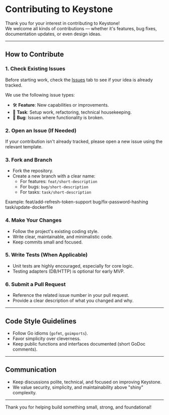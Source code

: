 # Contributing to Keystone

Thank you for your interest in contributing to Keystone!  
We welcome all kinds of contributions — whether it's features, bug fixes, documentation updates, or even design ideas.

---

## How to Contribute

### 1. Check Existing Issues

Before starting work, check the [Issues](../../issues) tab to see if your idea is already tracked.

We use the following issue types:

- 🛠️ **Feature**: New capabilities or improvements.
- 🧹 **Task**: Setup work, refactoring, technical housekeeping.
- 🐞 **Bug**: Issues where functionality is broken.

### 2. Open an Issue (If Needed)

If your contribution isn't already tracked, please open a new issue using the relevant template.

### 3. Fork and Branch

- Fork the repository.
- Create a new branch with a clear name:
  - For features: `feat/short-description`
  - For bugs: `bug/short-description`
  - For tasks: `task/short-description`

Example:
feat/add-refresh-token-support
bug/fix-password-hashing
task/update-dockerfile

### 4. Make Your Changes

- Follow the project's existing coding style.
- Write clear, maintainable, and minimalistic code.
- Keep commits small and focused.

### 5. Write Tests (When Applicable)

- Unit tests are highly encouraged, especially for core logic.
- Testing adapters (DB/HTTP) is optional for early MVP.

### 6. Submit a Pull Request

- Reference the related issue number in your pull request.
- Provide a clear description of what you changed and why.

---

## Code Style Guidelines

- Follow Go idioms (`gofmt`, `goimports`).
- Favor simplicity over cleverness.
- Keep public functions and interfaces documented (short GoDoc comments).

---

## Communication

- Keep discussions polite, technical, and focused on improving Keystone.
- We value security, simplicity, and maintainability above "shiny" complexity.

---

Thank you for helping build something small, strong, and foundational!
